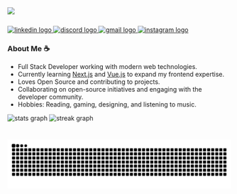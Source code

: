 <div align="left">
  <img height="265" src="https://github.com/user-attachments/assets/937d2b7f-109f-4c88-9439-6e507fcd8838"  />
</div>

###

<div align="left">
  <a href="https://www.linkedin.com/in/himanshu-harode-376086307/" target="_blank">
    <img src="https://img.shields.io/static/v1?message=LinkedIn&logo=linkedin&label=&color=0077B5&logoColor=white&labelColor=&style=for-the-badge" height="35" alt="linkedin logo"  />
  </a>
  <a href="https://discordapp.com/users/himanshudbg" target="_blank">
    <img src="https://img.shields.io/static/v1?message=Discord&logo=discord&label=&color=7289DA&logoColor=white&labelColor=&style=for-the-badge" height="35" alt="discord logo"  />
  </a>
  <a href="himanshuharode@outlook.com" target="_blank">
    <img src="https://img.shields.io/static/v1?message=Gmail&logo=gmail&label=&color=D14836&logoColor=white&labelColor=&style=for-the-badge" height="35" alt="gmail logo"  />
  </a>
  <a href="https://instagram.com/himanshu.harode" target="_blank">
    <img src="https://img.shields.io/static/v1?message=Instagram&logo=instagram&label=&color=E4405F&logoColor=white&labelColor=&style=for-the-badge" height="35" alt="instagram logo"  />
  </a>
</div>

###

<section>  

### About Me ☕  
- Full Stack Developer working with modern web technologies.  
- Currently learning [Next.js](https://nextjs.org/) and [Vue.js](https://vuejs.org/) to expand my frontend expertise.  
- Loves Open Source and contributing to projects.  
- Collaborating on open-source initiatives and engaging with the developer community.  
- Hobbies: Reading, gaming, designing, and listening to music.  

</section>

<div align="left">
  <img src="https://github-readme-stats.vercel.app/api?username=himanshudbg&hide_title=false&hide_rank=false&show_icons=true&include_all_commits=true&count_private=true&disable_animations=false&theme=tokyonight&locale=en&hide_border=false" height="150" alt="stats graph"  />
  <img src="https://streak-stats.demolab.com?user=himanshudbg&locale=en&mode=daily&theme=tokyonight&hide_border=false&border_radius=5" height="150" alt="streak graph"  />
</div>

###

<br clear="both">

<img src="https://raw.githubusercontent.com/himanshudbg/himanshudbg/output/snake.svg" alt="Snake animation" />

###
